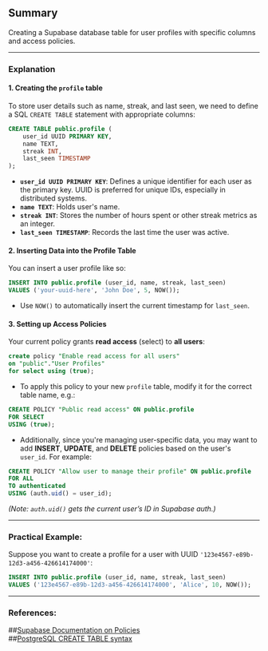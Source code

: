 ## Summary
Creating a Supabase database table for user profiles with specific columns and access policies.

---

### Explanation

#### 1. **Creating the `profile` table**
To store user details such as name, streak, and last seen, we need to define a SQL `CREATE TABLE` statement with appropriate columns:

```sql
CREATE TABLE public.profile (
    user_id UUID PRIMARY KEY,
    name TEXT,
    streak INT,
    last_seen TIMESTAMP
);
```

- **`user_id UUID PRIMARY KEY`**: Defines a unique identifier for each user as the primary key. UUID is preferred for unique IDs, especially in distributed systems.
- **`name TEXT`**: Holds user's name.
- **`streak INT`**: Stores the number of hours spent or other streak metrics as an integer.
- **`last_seen TIMESTAMP`**: Records the last time the user was active.

#### 2. **Inserting Data into the Profile Table**
You can insert a user profile like so:

```sql
INSERT INTO public.profile (user_id, name, streak, last_seen)
VALUES ('your-uuid-here', 'John Doe', 5, NOW());
```

- Use `NOW()` to automatically insert the current timestamp for `last_seen`.

#### 3. **Setting up Access Policies**
Your current policy grants **read access** (select) to **all users**:

```sql
create policy "Enable read access for all users"
on "public"."User Profiles"
for select using (true);
```

- To apply this policy to your new `profile` table, modify it for the correct table name, e.g.:

```sql
CREATE POLICY "Public read access" ON public.profile
FOR SELECT
USING (true);
```

- Additionally, since you're managing user-specific data, you may want to add **INSERT**, **UPDATE**, and **DELETE** policies based on the user's `user_id`. For example:

```sql
CREATE POLICY "Allow user to manage their profile" ON public.profile
FOR ALL
TO authenticated
USING (auth.uid() = user_id);
```

*(Note: `auth.uid()` gets the current user’s ID in Supabase auth.)*

---

### Practical Example:
Suppose you want to create a profile for a user with UUID `'123e4567-e89b-12d3-a456-426614174000'`:

```sql
INSERT INTO public.profile (user_id, name, streak, last_seen)
VALUES ('123e4567-e89b-12d3-a456-426614174000', 'Alice', 10, NOW());
```

---

### References:
##[Supabase Documentation on Policies](https://supabase.com/docs/guides/auth/row-level-security)  
##[PostgreSQL CREATE TABLE syntax](https://www.postgresql.org/docs/current/sql-createtable.html)